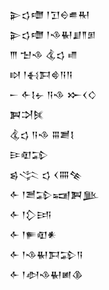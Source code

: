 <div class='block'>
<div class='line'>𒉌𒌓𒈩 𒁹𒋛𒀪𒌑𒊑</div>
<div class='line'>𒉌𒌓𒈩 𒁹𒈾𒈽𒋗𒈫𒁳</div>
<div class='line'>𒐈 𒈠𒈾 𒆬𒌓 𒈛</div>
<div class='line'>𒊭 𒁹𒈬𒁕𒄵𒀀𒀀</div>
<div class='line'>𒀸 𒅆𒋙𒉡 𒀀𒈾 𒁍𒌋𒄭</div>
<div class='line'>𒀉𒋫𒍮</div>
<div class='line'>𒆬𒌓 𒀀𒈾 𒐋𒋢𒋙</div>
<div class='line'>𒄿𒊏𒁉</div>
<div class='line'>𒌗𒋞 𒌓 𒌋𒐍𒆚</div>
<div class='line'>𒅆 𒁹𒍪𒁉𒍢𒀉𒆥</div>
<div class='line'>𒅆 𒁹𒁷𒅀</div>
<div class='line'>𒅆 𒁹𒊓𒊏𒀭</div>
<div class='line'>𒅆 𒁹𒈾𒈽𒁕𒁉𒀀</div>
<div class='line'>𒅆 𒁹𒀠𒈾𒈽𒅖𒆠</div>
</div>